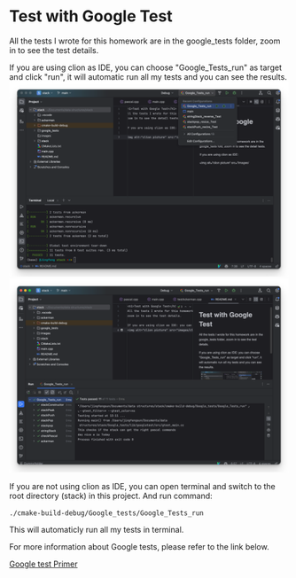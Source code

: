 <h1>Test with Google Test</h1>
All the tests I wrote for this homework are in the google_tests folder,
zoom in to see the test details.

If you are using clion as IDE, you can choose "Google_Tests_run" as target and click "run", it will automatic run all my tests and you can see the results.
<img alt="clion picture" src="images/clion_target.png"/>
<img alt="test results" src="images/results.png"/>

If you are not using clion as IDE, you can open terminal and switch to the root directory (stack) in this project. And run command:

```angular2html
./cmake-build-debug/Google_tests/Google_Tests_run
```
This will automaticly run all my tests in terminal.

For more information about Google tests, please refer to the link below.

<a href="https://google.github.io/googletest/primer.html">Google test Primer</a>
